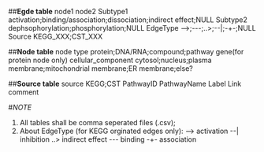 ##**Egde table**
node1
node2
Subtype1	activation;binding/association;dissociation;indirect effect;NULL
Subtype2	dephsophorylation;phosphorylation;NULL
EdgeType	-->;---;..>;--|;-+-;NULL
Source	KEGG_XXX;CST_XXX

##**Node table**
node
type	protein;DNA/RNA;compound;pathway
gene(for protein node only)
cellular_component	cytosol;nucleus;plasma membrane;mitochondrial membrane;ER membrane;else?

##**Source table**
source	KEGG;CST
PathwayID
PathwayName
Label
Link
comment


#_NOTE_
1. All tables shall be comma seperated files (.csv);
2. About EdgeType (for KEGG orginated edges only):
--> activation
--| inhibition
..> indirect effect
--- binding
-+- association 

